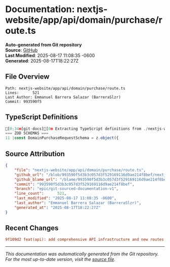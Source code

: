 # Documentation: nextjs-website/app/api/domain/purchase/route.ts

**Auto-generated from Git repository**  
**Source**: [GitHub](/blob/993590f5d3b3c057d3f529169116d9ae214f8bef/nextjs-website/app/api/domain/purchase/route.ts)  
**Last Modified**: 2025-08-17 11:08:35 -0600  
**Generated**: 2025-08-17T18:22:27Z

## File Overview

```
Path: nextjs-website/app/api/domain/purchase/route.ts
Lines:      521
Last Author: Emmanuel Barrera Salazar (BarreraSlzr)
Commit: 993590f5
```

## TypeScript Definitions

```typescript
[0;34m[git-docs][0m Extracting TypeScript definitions from ./nextjs-website/app/api/domain/purchase/route.ts
=== ZOD SCHEMAS ===
11 |const DomainPurchaseRequestSchema = z.object({
```

## Source Attribution

```json
{
    "file": "nextjs-website/app/api/domain/purchase/route.ts",
    "github_url": "/blob/993590f5d3b3c057d3f529169116d9ae214f8bef/nextjs-website/app/api/domain/purchase/route.ts",
    "github_blame_url": "/blame/993590f5d3b3c057d3f529169116d9ae214f8bef/nextjs-website/app/api/domain/purchase/route.ts",
    "commit": "993590f5d3b3c057d3f529169116d9ae214f8bef",
    "branch": "epic/git-sourced-documentation-v1",
    "line_count":      521,
    "last_modified": "2025-08-17 11:08:35 -0600",
    "last_author": "Emmanuel Barrera Salazar (BarreraSlzr)",
    "generated_at": "2025-08-17T18:22:27Z"
}
```

## Recent Changes

```diff
9f109d2 feat(api): add comprehensive API infrastructure and new routes
```

---
*This documentation was automatically generated from the Git repository. 
For the most up-to-date version, visit the [source file](/blob/993590f5d3b3c057d3f529169116d9ae214f8bef/nextjs-website/app/api/domain/purchase/route.ts).*

